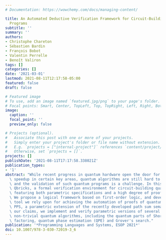 ```yaml
---
# Documentation: https://wowchemy.com/docs/managing-content/

title: An Automated Deductive Verification Framework for Circuit-Building Quantum
  Programs
subtitle: ''
summary: ''
authors:
- Christophe Chareton
- Sébastien Bardin
- François Bobot
- Valentin Perrelle
- Benoît Valiron
tags: []
categories: []
date: '2021-03-01'
lastmod: 2021-08-11T12:17:58-05:00
featured: false
draft: false

# Featured image
# To use, add an image named `featured.jpg/png` to your page's folder.
# Focal points: Smart, Center, TopLeft, Top, TopRight, Left, Right, BottomLeft, Bottom, BottomRight.
image:
  caption: ''
  focal_point: ''
  preview_only: false

# Projects (optional).
#   Associate this post with one or more of your projects.
#   Simply enter your project's folder or file name without extension.
#   E.g. `projects = ["internal-project"]` references `content/project/deep-learning/index.md`.
#   Otherwise, set `projects = []`.
projects: []
publishDate: '2021-08-11T17:17:58.338021Z'
publication_types:
- '1'
abstract: "While recent progress in quantum hardware open the door for significant\
  \ speedup in certain key areas, quantum algorithms are still hard to implement right,\
  \ and the validation of such quantum programs is a challenge. In this paper we propose\
  \ Qbricks, a formal verification environment for circuit-building quantum programs,\
  \ featuring both parametric specifications and a high degree of proof automation.\
  \ We propose a logical framework based on first-order logic, and develop the main\
  \ tool we rely upon for achieving the automation of proofs of quantum specification:\
  \ PPS, a parametric extension of the recently developed path sum semantics. To back-up\
  \ our claims, we implement and verify parametric versions of several famous and\
  \ non-trivial quantum algorithms, including the quantum parts of Shor's integer\
  \ factoring, quantum phase estimation (QPE) and Grover's search."
publication: '*Programming Languages and Systems, ESOP 2021*'
doi: 10.1007/978-3-030-72019-3_6
---
```

